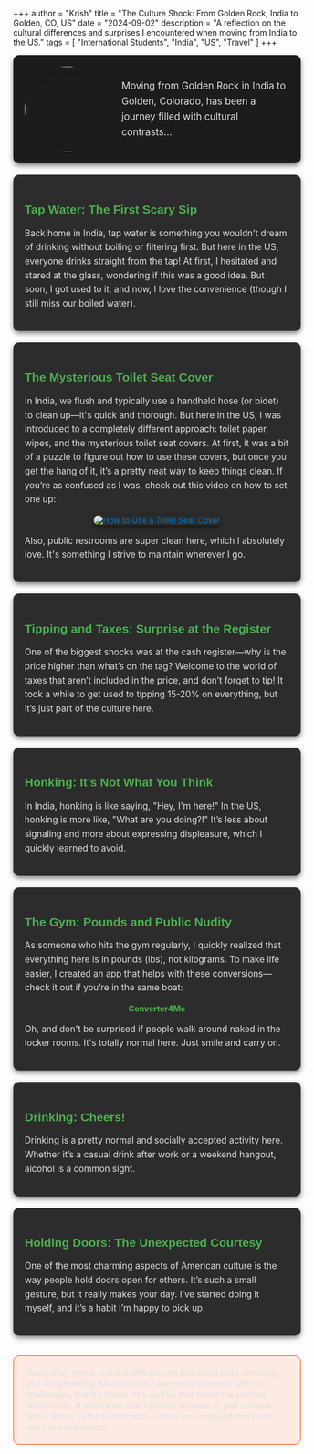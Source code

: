 +++
author = "Krish"
title = "The Culture Shock: From Golden Rock, India to Golden, CO, US"
date = "2024-09-02"
description = "A reflection on the cultural differences and surprises I encountered when moving from India to the US."
tags = [
    "International Students", "India", "US", "Travel"
]
+++

 <!--more-->
<div style="display: flex; align-items: center; background-color: #1c1c1c; padding: 20px; border-radius: 10px; box-shadow: 0 4px 8px rgba(0, 0, 0, 0.5);">
    <img src="/images/b1.jpeg" alt="Krish Profile Picture" style="width: 150px; height: auto; border-radius: 50%; margin-right: 20px;">
    <p style="color: #E0E0E0; font-size: 1.2em; line-height: 1.6em;">
        Moving from Golden Rock in India to Golden, Colorado, has been a journey filled with cultural contrasts...
    </p>
</div>

<div style="background-color: #2c2c2c; padding: 20px; border-radius: 10px; box-shadow: 0 4px 8px rgba(0, 0, 0, 0.5); margin-top: 20px;">
    <h2 style="color: #4CAF50; font-family: 'Arial', sans-serif;">Tap Water: The First Scary Sip</h2>
    <p style="font-size: 1.1em; line-height: 1.6em; color: #E0E0E0;">
        Back home in India, tap water is something you wouldn't dream of drinking without boiling or filtering first. But here in the US, everyone drinks straight from the tap! At first, I hesitated and stared at the glass, wondering if this was a good idea. But soon, I got used to it, and now, I love the convenience (though I still miss our boiled water).
    </p>
</div>

<div style="background-color: #2c2c2c; padding: 20px; border-radius: 10px; margin-top: 20px; box-shadow: 0 4px 8px rgba(0, 0, 0, 0.5);">
    <h2 style="color: #4CAF50; font-family: 'Arial', sans-serif;">The Mysterious Toilet Seat Cover</h2>
    <p style="font-size: 1.1em; line-height: 1.6em; color: #E0E0E0;">
        In India, we flush and typically use a handheld hose (or bidet) to clean up—it's quick and thorough. But here in the US, I was introduced to a completely different approach: toilet paper, wipes, and the mysterious toilet seat covers. At first, it was a bit of a puzzle to figure out how to use these covers, but once you get the hang of it, it’s a pretty neat way to keep things clean. If you’re as confused as I was, check out this video on how to set one up:
    </p>
    <p style="text-align: center;">
        <a href="https://www.youtube.com/watch?v=qE1Y-bMwqXc" style="color: #007acc; text-decoration: none;">
            <img src="https://img.youtube.com/vi/qE1Y-bMwqXc/0.jpg" alt="How to Use a Toilet Seat Cover" style="border-radius: 10px; max-width: 100%; height: auto; box-shadow: 0 4px 8px rgba(0, 0, 0, 0.5);">
        </a>
    </p>
    <p style="font-size: 1.1em; line-height: 1.6em; color: #E0E0E0;">
        Also, public restrooms are super clean here, which I absolutely love. It's something I strive to maintain wherever I go.
    </p>
</div>

<div style="background-color: #2c2c2c; padding: 20px; border-radius: 10px; margin-top: 20px; box-shadow: 0 4px 8px rgba(0, 0, 0, 0.5);">
    <h2 style="color: #4CAF50; font-family: 'Arial', sans-serif;">Tipping and Taxes: Surprise at the Register</h2>
    <p style="font-size: 1.1em; line-height: 1.6em; color: #E0E0E0;">
        One of the biggest shocks was at the cash register—why is the price higher than what’s on the tag? Welcome to the world of taxes that aren’t included in the price, and don’t forget to tip! It took a while to get used to tipping 15-20% on everything, but it’s just part of the culture here.
    </p>
</div>

<div style="background-color: #2c2c2c; padding: 20px; border-radius: 10px; margin-top: 20px; box-shadow: 0 4px 8px rgba(0, 0, 0, 0.5);">
    <h2 style="color: #4CAF50; font-family: 'Arial', sans-serif;">Honking: It’s Not What You Think</h2>
    <p style="font-size: 1.1em; line-height: 1.6em; color: #E0E0E0;">
        In India, honking is like saying, "Hey, I'm here!" In the US, honking is more like, "What are you doing?!" It’s less about signaling and more about expressing displeasure, which I quickly learned to avoid.
    </p>
</div>

<div style="background-color: #2c2c2c; padding: 20px; border-radius: 10px; margin-top: 20px; box-shadow: 0 4px 8px rgba(0, 0, 0, 0.5);">
    <h2 style="color: #4CAF50; font-family: 'Arial', sans-serif;">The Gym: Pounds and Public Nudity</h2>
    <p style="font-size: 1.1em; line-height: 1.6em; color: #E0E0E0;">
        As someone who hits the gym regularly, I quickly realized that everything here is in pounds (lbs), not kilograms. To make life easier, I created an app that helps with these conversions—check it out if you’re in the same boat:
    </p>
    <p style="text-align: center;">
        <a href="https://github.com/KrishnanN27/Converter4Me" style="color: #4CAF50; font-weight: bold; text-decoration: none;">
            Converter4Me
        </a>
    </p>
    <p style="font-size: 1.1em; line-height: 1.6em; color: #E0E0E0;">
        Oh, and don't be surprised if people walk around naked in the locker rooms. It's totally normal here. Just smile and carry on.
    </p>
</div>

<div style="background-color: #2c2c2c; padding: 20px; border-radius: 10px; margin-top: 20px; box-shadow: 0 4px 8px rgba(0, 0, 0, 0.5);">
    <h2 style="color: #4CAF50; font-family: 'Arial', sans-serif;">Drinking: Cheers!</h2>
    <p style="font-size: 1.1em; line-height: 1.6em; color: #E0E0E0;">
        Drinking is a pretty normal and socially accepted activity here. Whether it’s a casual drink after work or a weekend hangout, alcohol is a common sight.
    </p>
</div>

<div style="background-color: #2c2c2c; padding: 20px; border-radius: 10px; margin-top: 20px; box-shadow: 0 4px 8px rgba(0, 0, 0, 0.5);">
    <h2 style="color: #4CAF50; font-family: 'Arial', sans-serif;">Holding Doors: The Unexpected Courtesy</h2>
    <p style="font-size: 1.1em; line-height: 1.6em; color: #E0E0E0;">
        One of the most charming aspects of American culture is the way people hold doors open for others. It’s such a small gesture, but it really makes your day. I’ve started doing it myself, and it’s a habit I’m happy to pick up.
    </p>
</div>

---

<div style="background-color: rgba(255, 69, 0, 0.1); padding: 20px; border: 1px solid #FF4500; border-radius: 10px; margin-top: 20px; font-size: 1.1em;">
    <p style="color: #E0E0E0; margin: 0;">
        Navigating these cultural differences has been both amusing and enlightening. Moving to a new country comes with its challenges, but it’s these little quirks that make the journey worthwhile. If you’re an international student or just curious about these cultural contrasts, I hope you enjoyed this peek into my experience!
    </p>
</div>
